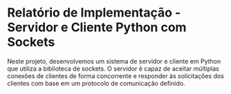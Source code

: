 # **Relatório de Implementação - Servidor e Cliente Python com Sockets**

Neste projeto, desenvolvemos um sistema de servidor e cliente em Python que utiliza a biblioteca de sockets. O servidor é capaz de aceitar múltiplas conexões de clientes de forma concorrente e responder às solicitações dos clientes com base em um protocolo de comunicação definido.

